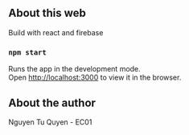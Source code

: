 
## About this web

Build with react and firebase

### `npm start`

Runs the app in the development mode.<br>
Open [http://localhost:3000](http://localhost:3000) to view it in the browser.

## About the author
Nguyen Tu Quyen - EC01

